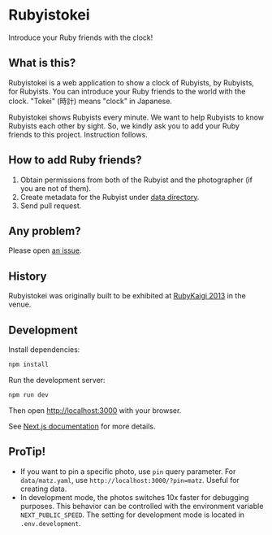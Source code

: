 # Rubyistokei

Introduce your Ruby friends with the clock!

## What is this?

Rubyistokei is a web application to show a clock of Rubyists, by Rubyists, for Rubyists. You can introduce your Ruby friends to the world with the clock. "Tokei" (時計) means "clock" in Japanese.

Rubyistokei shows Rubyists every minute. We want to help Rubyists to know Rubyists each other by sight. So, we kindly ask you to add your Ruby friends to this project. Instruction follows.

## How to add Ruby friends?

1. Obtain permissions from both of the Rubyist and the photographer (if you are not of them).
2. Create metadata for the Rubyist under [data directory](https://github.com/rubyistokei/rubyistokei.github.io/tree/main/data).
3. Send pull request.

## Any problem?

Please open [an issue](https://github.com/rubyistokei/rubyistokei.github.io/issues).

## History

Rubyistokei was originally built to be exhibited at [RubyKaigi 2013](http://rubykaigi.org/2013 "RubyKaigi 2013, May 30 - Jun 1") in the venue.


## Development

Install dependencies:

```bash
npm install
```

Run the development server:

```bash
npm run dev
```

Then open [http://localhost:3000](http://localhost:3000) with your browser.

See [Next.js documentation](https://nextjs.org/docs/) for more details.

## ProTip!

* If you want to pin a specific photo, use `pin` query parameter. For `data/matz.yaml`, use `http://localhost:3000/?pin=matz`. Useful for creating data.
* In development mode, the photos switches 10x faster for debugging purposes. This behavior can be controlled with the environment variable `NEXT_PUBLIC_SPEED`. The setting for development mode is located in `.env.development`.

